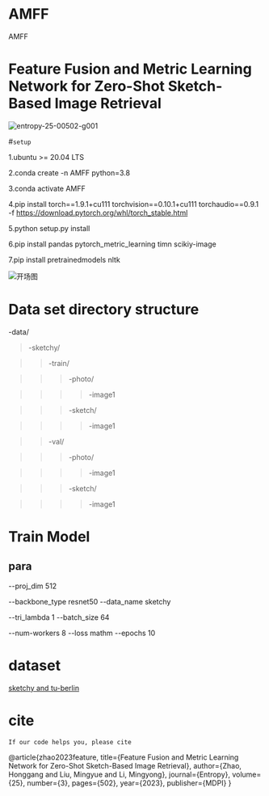 # AMFF
AMFF
# Feature Fusion and Metric Learning Network for Zero-Shot Sketch-Based Image Retrieval
![entropy-25-00502-g001](https://user-images.githubusercontent.com/93024130/232699853-715b279d-51d2-47f7-a576-fa7a51914085.png)


#`setup`

1.ubuntu >= 20.04 LTS

2.conda create -n AMFF python=3.8

3.conda activate AMFF

4.pip install torch==1.9.1+cu111 torchvision==0.10.1+cu111 torchaudio==0.9.1 -f https://download.pytorch.org/whl/torch_stable.html

5.python setup.py install

6.pip install pandas pytorch_metric_learning timn scikiy-image

7.pip install pretrainedmodels nltk

![开场图](https://user-images.githubusercontent.com/93024130/232704514-9df9aa0d-b9f4-4401-972d-dab5a0deed06.png)

# Data set directory structure
-data/  
>-sketchy/   

>>-train/

>>>-photo/

>>>>-image1

>>>-sketch/

>>>>-image1   

>>-val/

>>>-photo/

>>>>-image1

>>>-sketch/

>>>>-image1
# Train Model 

## para 

--proj_dim 512 

--backbone_type resnet50 --data_name sketchy 

--tri_lambda 1 --batch_size 64 

--num-workers 8 --loss mathm --epochs 10

# dataset
[sketchy and tu-berlin](https://drive.google.com/drive/folders/1lce41k7cGNUOwzt-eswCeahDLWG6Cdk0?usp=sharing)

# cite

`If our code helps you, please cite`

@article{zhao2023feature,
  title={Feature Fusion and Metric Learning Network for Zero-Shot Sketch-Based Image Retrieval},
  author={Zhao, Honggang and Liu, Mingyue and Li, Mingyong},
  journal={Entropy},
  volume={25},
  number={3},
  pages={502},
  year={2023},
  publisher={MDPI}
}
